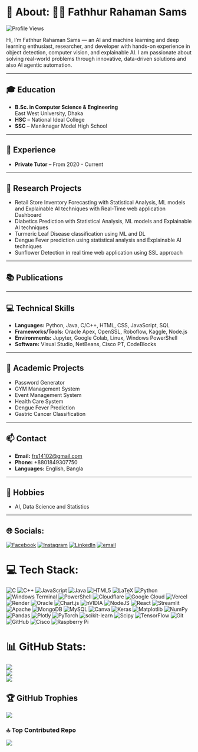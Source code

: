 # 💫 About: 👨‍💻 Fathhur Rahaman Sams
![Profile Views](https://komarev.com/ghpvc/?username=Shams200648&color=red&style=flat-square)

Hi, I’m Fathhur Rahaman Sams — an AI and machine learning and deep learning enthusiast, researcher, and developer with hands-on experience in object detection,
computer vision, and explainable AI. I am passionate about solving real-world problems through innovative, data-driven solutions and also AI agentic automation.

---

## 🎓 Education
 
- **B.Sc. in Computer Science & Engineering**  
  East West University, Dhaka 
- **HSC** – National Ideal College 
- **SSC** – Maniknagar Model High School 



---

## 💼 Experience

- **Private Tutor** – From 2020 - Current

---

## 🧠 Research Projects

- Retail Store Inventory Forecasting with Statistical Analysis, ML models and Explainable AI techniques with Real-Time web application Dashboard
- Diabetics Prediction with Statistical Analysis, ML models and Explainable AI techniques
- Turmeric Leaf Disease classification using ML and DL  
- Dengue Fever prediction using statistical analysis and Explainable AI techniques 
- Sunflower Detection in real time web application using SSL approach 

---

## 📚 Publications



---

## 💻 Technical Skills

- **Languages:** Python, Java, C/C++, HTML, CSS, JavaScript, SQL  
- **Frameworks/Tools:**  Oracle Apex, OpenSSL, Roboflow, Kaggle, Node.js  
- **Environments:** Jupyter, Google Colab, Linux, Windows PowerShell  
- **Software:** Visual Studio, NetBeans, Cisco PT, CodeBlocks

---

## 📂 Academic Projects

- Password Generator  
- GYM Management System  
- Event Management System
- Health Care System  
- Dengue Fever Prediction
- Gastric Cancer Classification


---

## 📫 Contact

- **Email:** frs14102@gmail.com  
- **Phone:** +8801849307750  
- **Languages:** English, Bangla  

---

## 📌 Hobbies

- AI, Data Science and Statistics  


---
## 🌐 Socials:
[![Facebook](https://img.shields.io/badge/Facebook-%231877F2.svg?logo=Facebook&logoColor=white)](https://facebook.com/f.rahaman.shams) [![Instagram](https://img.shields.io/badge/Instagram-%23E4405F.svg?logo=Instagram&logoColor=white)](https://instagram.com/_shams_alvii_) [![LinkedIn](https://img.shields.io/badge/LinkedIn-%230077B5.svg?logo=linkedin&logoColor=white)](www.linkedin.com/in/fathhur-rahaman-sams-43604b31a) [![email](https://img.shields.io/badge/Email-D14836?logo=gmail&logoColor=white)](mailto:frs14102@gmail.com) 

# 💻 Tech Stack:
![C](https://img.shields.io/badge/c-%2300599C.svg?style=flat&logo=c&logoColor=white) ![C++](https://img.shields.io/badge/c++-%2300599C.svg?style=flat&logo=c%2B%2B&logoColor=white) ![JavaScript](https://img.shields.io/badge/javascript-%23323330.svg?style=flat&logo=javascript&logoColor=%23F7DF1E) ![Java](https://img.shields.io/badge/java-%23ED8B00.svg?style=flat&logo=openjdk&logoColor=white) ![HTML5](https://img.shields.io/badge/html5-%23E34F26.svg?style=flat&logo=html5&logoColor=white) ![LaTeX](https://img.shields.io/badge/latex-%23008080.svg?style=flat&logo=latex&logoColor=white) ![Python](https://img.shields.io/badge/python-3670A0?style=flat&logo=python&logoColor=ffdd54) ![Windows Terminal](https://img.shields.io/badge/Windows%20Terminal-%234D4D4D.svg?style=flat&logo=windows-terminal&logoColor=white) ![PowerShell](https://img.shields.io/badge/PowerShell-%235391FE.svg?style=flat&logo=powershell&logoColor=white) ![Cloudflare](https://img.shields.io/badge/Cloudflare-F38020?style=flat&logo=Cloudflare&logoColor=white) ![Google Cloud](https://img.shields.io/badge/GoogleCloud-%234285F4.svg?style=flat&logo=google-cloud&logoColor=white) ![Vercel](https://img.shields.io/badge/vercel-%23000000.svg?style=flat&logo=vercel&logoColor=white) ![Render](https://img.shields.io/badge/Render-%46E3B7.svg?style=flat&logo=render&logoColor=white) ![Oracle](https://img.shields.io/badge/Oracle-F80000?style=flat&logo=oracle&logoColor=white) ![Chart.js](https://img.shields.io/badge/chart.js-F5788D.svg?style=flat&logo=chart.js&logoColor=white) ![nVIDIA](https://img.shields.io/badge/cuda-000000.svg?style=flat&logo=nVIDIA&logoColor=green) ![NodeJS](https://img.shields.io/badge/node.js-6DA55F?style=flat&logo=node.js&logoColor=white) ![React](https://img.shields.io/badge/react-%2320232a.svg?style=flat&logo=react&logoColor=%2361DAFB) ![Streamlit](https://img.shields.io/badge/Streamlit-%23FE4B4B.svg?style=flat&logo=streamlit&logoColor=white) ![Apache](https://img.shields.io/badge/apache-%23D42029.svg?style=flat&logo=apache&logoColor=white) ![MongoDB](https://img.shields.io/badge/MongoDB-%234ea94b.svg?style=flat&logo=mongodb&logoColor=white) ![MySQL](https://img.shields.io/badge/mysql-4479A1.svg?style=flat&logo=mysql&logoColor=white) ![Canva](https://img.shields.io/badge/Canva-%2300C4CC.svg?style=flat&logo=Canva&logoColor=white) ![Keras](https://img.shields.io/badge/Keras-%23D00000.svg?style=flat&logo=Keras&logoColor=white) ![Matplotlib](https://img.shields.io/badge/Matplotlib-%23ffffff.svg?style=flat&logo=Matplotlib&logoColor=black) ![NumPy](https://img.shields.io/badge/numpy-%23013243.svg?style=flat&logo=numpy&logoColor=white) ![Pandas](https://img.shields.io/badge/pandas-%23150458.svg?style=flat&logo=pandas&logoColor=white) ![Plotly](https://img.shields.io/badge/Plotly-%233F4F75.svg?style=flat&logo=plotly&logoColor=white) ![PyTorch](https://img.shields.io/badge/PyTorch-%23EE4C2C.svg?style=flat&logo=PyTorch&logoColor=white) ![scikit-learn](https://img.shields.io/badge/scikit--learn-%23F7931E.svg?style=flat&logo=scikit-learn&logoColor=white) ![Scipy](https://img.shields.io/badge/SciPy-%230C55A5.svg?style=flat&logo=scipy&logoColor=%white) ![TensorFlow](https://img.shields.io/badge/TensorFlow-%23FF6F00.svg?style=flat&logo=TensorFlow&logoColor=white) ![Git](https://img.shields.io/badge/git-%23F05033.svg?style=flat&logo=git&logoColor=white) ![GitHub](https://img.shields.io/badge/github-%23121011.svg?style=flat&logo=github&logoColor=white) ![Cisco](https://img.shields.io/badge/cisco-%23049fd9.svg?style=flat&logo=cisco&logoColor=black) ![Raspberry Pi](https://img.shields.io/badge/-Raspberry_Pi-C51A4A?style=flat&logo=Raspberry-Pi)
# 📊 GitHub Stats:
![](https://github-readme-stats.vercel.app/api?username=shams200648&theme=dark&hide_border=false&include_all_commits=true&count_private=false)<br/>
![](https://nirzak-streak-stats.vercel.app/?user=shams200648&theme=dark&hide_border=false)<br/>
![](https://github-readme-stats.vercel.app/api/top-langs/?username=shams200648&theme=dark&hide_border=false&include_all_commits=true&count_private=false&layout=compact)

## 🏆 GitHub Trophies
![](https://github-profile-trophy.vercel.app/?username=shams200648&theme=radical&no-frame=false&no-bg=false&margin-w=4)

### 🔝 Top Contributed Repo
![](https://github-contributor-stats.vercel.app/api?username=shams200648&limit=5&theme=dark&combine_all_yearly_contributions=true)

<!-- Proudly created with GPRM ( https://gprm.itsvg.in ) -->
